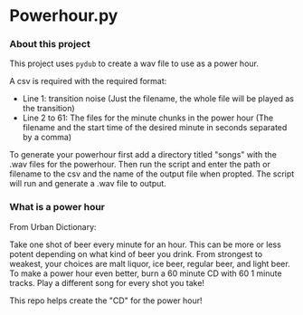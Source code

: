 # Powerhour.py

### About this project
This project uses `pydub` to create a wav file to use as a power hour.  

A csv is required with the required format:
- Line 1: transition noise (Just the filename, the whole file will be played as the transition)
- Line 2 to 61: The files for the minute chunks in the power hour (The filename and the start time of the desired minute in seconds separated by a comma)

To generate your powerhour first add a directory titled "songs" with the .wav files for the powerhour.  Then run the script and enter the path or filename to the csv and the name of the output file when propted.  The script will run and generate a .wav file to output.

### What is a power hour
From Urban Dictionary:

Take one shot of beer every minute for an hour. This can be more or less potent depending on what kind of beer you drink. From strongest to weakest, your choices are malt liquor, ice beer, regular beer, and light beer. To make a power hour even better, burn a 60 minute CD with 60 1 minute tracks. Play a different song for every shot you take!

This repo helps create the "CD" for the power hour!
